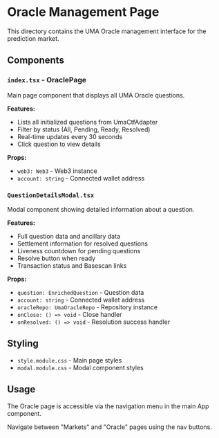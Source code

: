 # Oracle Management Page

This directory contains the UMA Oracle management interface for the prediction market.

## Components

### `index.tsx` - OraclePage

Main page component that displays all UMA Oracle questions.

**Features:**

- Lists all initialized questions from UmaCtfAdapter
- Filter by status (All, Pending, Ready, Resolved)
- Real-time updates every 30 seconds
- Click question to view details

**Props:**

- `web3: Web3` - Web3 instance
- `account: string` - Connected wallet address

### `QuestionDetailsModal.tsx`

Modal component showing detailed information about a question.

**Features:**

- Full question data and ancillary data
- Settlement information for resolved questions
- Liveness countdown for pending questions
- Resolve button when ready
- Transaction status and Basescan links

**Props:**

- `question: EnrichedQuestion` - Question data
- `account: string` - Connected wallet address
- `oracleRepo: UmaOracleRepo` - Repository instance
- `onClose: () => void` - Close handler
- `onResolved: () => void` - Resolution success handler

## Styling

- `style.module.css` - Main page styles
- `modal.module.css` - Modal component styles

## Usage

The Oracle page is accessible via the navigation menu in the main App component.

Navigate between "Markets" and "Oracle" pages using the nav buttons.
